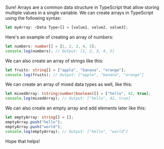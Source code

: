 Sure!
Arrays are a common data structure in TypeScript that allow storing multiple values in a single variable. We can create arrays in TypeScript using the following syntax:

```typescript
let myArray: <Data Type>[] = [value1, value2, value3];
```

Here's an example of creating an array of numbers:

```typescript
let numbers: number[] = [1, 2, 3, 4, 5];
console.log(numbers); // Output: [1, 2, 3, 4, 5]
```

We can also create an array of strings like this:

```typescript
let fruits: string[] = ["apple", "banana", "orange"];
console.log(fruits); // Output: ["apple", "banana", "orange"]
```

We can create an array of mixed data types as well, like this:

```typescript
let mixedArray: (string|number|boolean)[] = ["hello", 42, true];
console.log(mixedArray); // Output: ["hello", 42, true]
```

We can also create an empty array and add elements later like this:

```typescript
let emptyArray: string[] = [];
emptyArray.push("hello");
emptyArray.push("world");
console.log(emptyArray); // Output: ["hello", "world"]
```

Hope that helps!